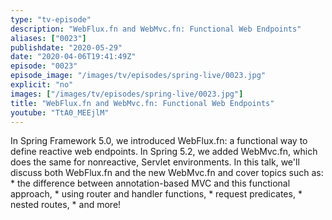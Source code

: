 ```yaml
---
type: "tv-episode"
description: "WebFlux.fn and WebMvc.fn: Functional Web Endpoints"
aliases: ["0023"]
publishdate: "2020-05-29"
date: "2020-04-06T19:41:49Z"
episode: "0023"
episode_image: "/images/tv/episodes/spring-live/0023.jpg"
explicit: "no"
images: ["/images/tv/episodes/spring-live/0023.jpg"]
title: "WebFlux.fn and WebMvc.fn: Functional Web Endpoints"
youtube: "TtA0_MEEjlM"
---
```


In Spring Framework 5.0, we introduced WebFlux.fn: a functional way to define reactive web endpoints. In Spring 5.2, we added WebMvc.fn, which does the same for nonreactive, Servlet environments. In this talk, we'll discuss both WebFlux.fn and the new WebMvc.fn and cover topics such as: * the difference between annotation-based MVC and this functional approach, * using router and handler functions, * request predicates, * nested routes, * and more!

